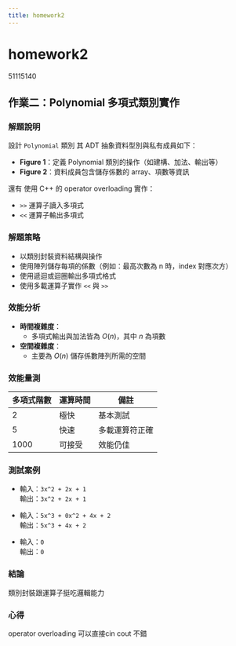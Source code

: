 ```yaml
---
title: homework2
---
```


# homework2
51115140

## 作業二：Polynomial 多項式類別實作

### 解題說明
設計 `Polynomial` 類別 其 ADT 抽象資料型別與私有成員如下：

- **Figure 1**：定義 Polynomial 類別的操作（如建構、加法、輸出等）
- **Figure 2**：資料成員包含儲存係數的 array、項數等資訊

還有 使用 C++ 的 operator overloading 實作：
- `>>` 運算子讀入多項式
- `<<` 運算子輸出多項式

### 解題策略
- 以類別封裝資料結構與操作
- 使用陣列儲存每項的係數（例如：最高次數為 n 時，index 對應次方）
- 使用遞迴或迴圈輸出多項式格式
- 使用多載運算子實作 `<<` 與 `>>`

### 效能分析

- **時間複雜度**：
  - 多項式輸出與加法皆為 $O(n)$，其中 $n$ 為項數
- **空間複雜度**：
  - 主要為 $O(n)$ 儲存係數陣列所需的空間

### 效能量測

| 多項式階數 | 運算時間 | 備註 |
|------------|----------|------|
| 2          | 極快     | 基本測試 |
| 5          | 快速     | 多載運算符正確 |
| 1000       | 可接受   | 效能仍佳 |

### 測試案例

- 輸入：`3x^2 + 2x + 1`  
  輸出：`3x^2 + 2x + 1`

- 輸入：`5x^3 + 0x^2 + 4x + 2`  
  輸出：`5x^3 + 4x + 2`

- 輸入：`0`  
  輸出：`0`

### 結論

類別封裝跟運算子挺吃邏輯能力

### 心得

operator overloading 可以直接cin cout 不錯
